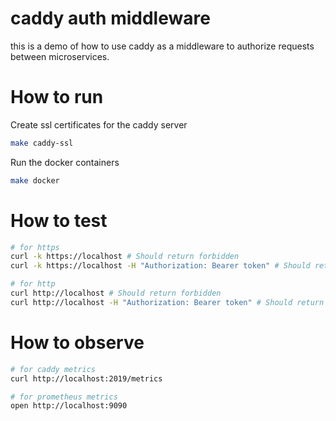 # caddy auth middleware

this is a demo of how to use caddy as a middleware to authorize requests between microservices.

# How to run

Create ssl certificates for the caddy server

```bash
make caddy-ssl
```

Run the docker containers

```bash
make docker
```

# How to test

```bash
# for https
curl -k https://localhost # Should return forbidden
curl -k https://localhost -H "Authorization: Bearer token" # Should return 200

# for http
curl http://localhost # Should return forbidden
curl http://localhost -H "Authorization: Bearer token" # Should return 200
```

# How to observe

```bash
# for caddy metrics
curl http://localhost:2019/metrics

# for prometheus metrics
open http://localhost:9090
```